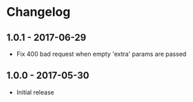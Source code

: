 # Changelog

## 1.0.1 - 2017-06-29

* Fix 400 bad request when empty 'extra' params are passed

## 1.0.0 - 2017-05-30

* Initial release